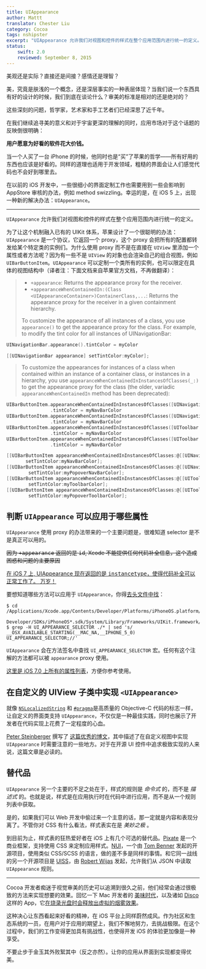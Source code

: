 ```yaml
---
title: UIAppearance
author: Mattt
translator: Chester Liu
category: Cocoa
tags: nshipster
excerpt: "UIAppearance 允许我们对视图和控件的样式在整个应用范围内进行统一的定义。"
status:
    swift: 2.0
    reviewed: September 8, 2015
---
```


美观还是实际？直接还是间接？感情还是理智？

美，究竟是肤浅的一个概念，还是深层事实的一种表层体现？当我们说一个东西具有好的设计的时候，我们到底在谈论什么？审美的标准是相对的还是绝对的？

这些深刻的问题，哲学家，艺术家和手工艺者们已经深思了近千年。

在我们继续追寻美的意义和对于宇宙更深的理解的同时，应用市场对于这个话题的反映倒很明确：

**用户愿意为好看的软件花大价钱。**

当一个人买了一台 iPhone 的时候，他同时也是“买”了苹果的哲学——所有好用的东西也应该是好看的。同样的道理也适用于开发领域，粗糙的界面会让人们感觉代码也不会好到哪里去。

在以前的 iOS 开发中，一些很细小的界面定制工作也需要用到一些会影响到 AppStore 审核的办法，例如 method swizzling。幸运的是，在 iOS 5 上，出现一种新的解决办法：`UIAppearance`。

---

`UIAppearance` 允许我们对视图和控件的样式在整个应用范围内进行统一的定义。

为了让这个机制融入已有的 UIKit 体系，苹果设计了一个很聪明的办法：`UIAppearance` 是一个协议，它返回一个 proxy，这个 proxy 会把所有的配置都转发给某个特定类的实例们。为什么使用 proxy 而不是在直接在 `UIView` 里添加一个属性或者方法呢？因为有一些不是 `UIView`
的对象也会渲染自己的组合视图，例如 `UIBarButtonItem`。`UIAppearance` 可以定制一个类所有的实例，也可以限定在具体的视图结构中（译者注：下面文档来自苹果官方文档，不再做翻译）：

> - `+appearance`: Returns the appearance proxy for the receiver.
> - `+appearanceWhenContainedIn:(Class <UIAppearanceContainer>)ContainerClass,...`: Returns the appearance proxy for the receiver in a given containment hierarchy.
>
> To customize the appearance of all instances of a class, you use `appearance()` to get the appearance proxy for the class. For example, to modify the tint color for all instances of UINavigationBar:

```swift
UINavigationBar.appearance().tintColor = myColor
```
```objective-c
[[UINavigationBar appearance] setTintColor:myColor];
```

> To customize the appearances for instances of a class when contained within an instance of a container class, or instances in a hierarchy, you use `appearanceWhenContainedInInstancesOfClasses(_:)` to get the appearance proxy for the class (the older, variadic `appearanceWhenContainedIn` method has been deprecated):

```swift
UIBarButtonItem.appearanceWhenContainedInInstancesOfClasses([UINavigationBar.self])
				.tintColor = myNavBarColor
UIBarButtonItem.appearanceWhenContainedInInstancesOfClasses([UINavigationBar.self, UIPopoverController.self])
				.tintColor = myNavBarColor
UIBarButtonItem.appearanceWhenContainedInInstancesOfClasses([UIToolbar.self])
				.tintColor = myNavBarColor
UIBarButtonItem.appearanceWhenContainedInInstancesOfClasses([UIToolbar.self, UIPopoverController.self])
				.tintColor = myNavBarColor
```
```objective-c
[[UIBarButtonItem appearanceWhenContainedInInstancesOfClasses:@[[UINavigationBar class]]]
       setTintColor:myNavBarColor];
[[UIBarButtonItem appearanceWhenContainedInInstancesOfClasses:@[[UINavigationBar class], [UIPopoverController class]]]
        setTintColor:myPopoverNavBarColor];
[[UIBarButtonItem appearanceWhenContainedInInstancesOfClasses:@[[UIToolbar class]]]
        setTintColor:myToolbarColor];
[[UIBarButtonItem appearanceWhenContainedInInstancesOfClasses:@[[UIToolbar class], [UIPopoverController class]]]
        setTintColor:myPopoverToolbarColor];
```

## 判断 `UIAppearance` 可以应用于哪些属性

`UIAppearance` 使用 proxy 的办法带来的一个主要问题是，很难知道 selector 是不是真正可以用的。

<del>因为 <tt>+appearance</tt> 返回的是 <tt>id</tt>, Xcode 不能提供任何代码补全信息，这个造成困惑和问题的主要原因</del>

<ins>在 iOS 7 上, UIAppearance 现在返回的是 <a href="http://nshipster.cn/instancetype/"><tt>instancetype</tt></a>，使得代码补全可以正常工作了。 万岁！</ins>

要想知道哪些方法可以应用于 `UIAppearance`，你得[去头文件中找](http://stackoverflow.com/questions/9424112/what-properties-can-i-set-via-an-uiappearance-proxy)：

```
$ cd /Applications/Xcode.app/Contents/Developer/Platforms/iPhoneOS.platform/
  Developer/SDKs/iPhoneOS*.sdk/System/Library/Frameworks/UIKit.framework/Headers
$ grep -H UI_APPEARANCE_SELECTOR ./* | sed 's/ __OSX_AVAILABLE_STARTING(__MAC_NA,__IPHONE_5_0) UI_APPEARANCE_SELECTOR;//'
```

`UIAppearance` 会在方法签名中查找 `UI_APPEARANCE_SELECTOR` 宏。任何有这个注解的方法都可以被 `appearance` proxy 使用。

[这里是 iOS 7.0 上所有的属性列表](https://gist.github.com/mattt/5135521)，方便你参考使用。

## 在自定义的 UIView 子类中实现 `<UIAppearance>`

就像 [`NSLocalizedString`](http://nshipster.cn/nslocalizedstring/)  和 [`#pragma`](http://nshipster.cn/pragma/)是高质量的 Objective-C 代码的标志一样，让自定义的界面类支持 `UIAppearance`，不仅仅是一种最佳实践，同时也展示了开发者在代码实现上花费了一定程度的心血。

[Peter Steinberger](https://twitter.com/steipete) 撰写了 [这篇优秀的博文](http://petersteinberger.com/blog/2013/uiappearance-for-custom-views/)，其中描述了在自定义视图中实现 `UIAppearance` 时需要注意的一些地方。对于在开源 UI 控件中追求极致实现的人来说，这篇文章是必读的。

## 替代品

`UIAppearance` 另一个主要的不足之处在于，样式的规则是 _命令式_ 的，而不是 _描述式_ 的。也就是说，样式是在应用执行时在代码中进行应用，而不是从一个规则列表中获取。

是的，如果我们可以 Web 开发中偷过来一个主意的话，那一定就是内容和表现分离了。不管你对 CSS 有什么看法，样式表实在是 _美妙之极_ 。

到目前为止，样式表的狂热爱好者在 iOS 上有几个可选的替代品。[Pixate](http://www.pixate.com) 是一个商业框架，支持使用 CSS 来定制应用样式。[NUI](https://github.com/tombenner/nui)，一个由 [Tom Benner](https://github.com/tombenner) 发起的开源项目，使用类似 CSS/SCSS 的语言，做的差不多是同样的事情。和它同一战线的另一个开源项目是 [UISS](https://github.com/robertwijas/UISS)，由 [Robert Wijas](https://github.com/robertwijas) 发起，允许我们从 JSON 中读取 `UIAppearance` 规则。

---

Cocoa 开发者痴迷于视觉审美的历史可以追溯到很久之前，他们经常会通过很极致的方法来实现想要的效果。回忆一下 Mac 开发者的 [美味时代](http://en.wikipedia.org/wiki/Delicious_Generation)，以及诸如 [Disco](http://discoapp.com) 这样的 App，它[在烧录光盘时会释放出虚拟的烟雾效果](http://www.youtube.com/watch?v=8Dwi47XOqwI)。

这种决心让东西看起来好看的精神，在 iOS 平台上同样蔚然成风。作为社区和生态系统的一员，在用户对于应用的期望上，我们不懈地努力，去挑战极限。在这个过程中，我们的工作变得更加具有挑战性，也使得开发 iOS 的体验更加像是一种享受。

不要止步于金玉其外败絮其中（反之亦然）。让你的应用从界面到实现都变得优美。

